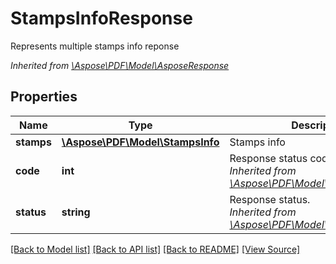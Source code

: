 ﻿# StampsInfoResponse
Represents multiple stamps info reponse

*Inherited from [\Aspose\PDF\Model\AsposeResponse](AsposeResponse.md)*
## Properties
Name | Type | Description | Notes
------------ | ------------- | ------------- | -------------
**stamps** | [**\Aspose\PDF\Model\StampsInfo**](StampsInfo.md) | Stamps info | [optional]
**code** | **int** | Response status code.<br />*Inherited from [\Aspose\PDF\Model\AsposeResponse](AsposeResponse.md)* | 
**status** | **string** | Response status.<br />*Inherited from [\Aspose\PDF\Model\AsposeResponse](AsposeResponse.md)* | [optional]

[[Back to Model list]](../README.md#documentation-for-models) [[Back to API list]](../README.md#documentation-for-api-endpoints) [[Back to README]](../README.md) [[View Source]](../src/Aspose/PDF/Model/StampsInfoResponse.php)

